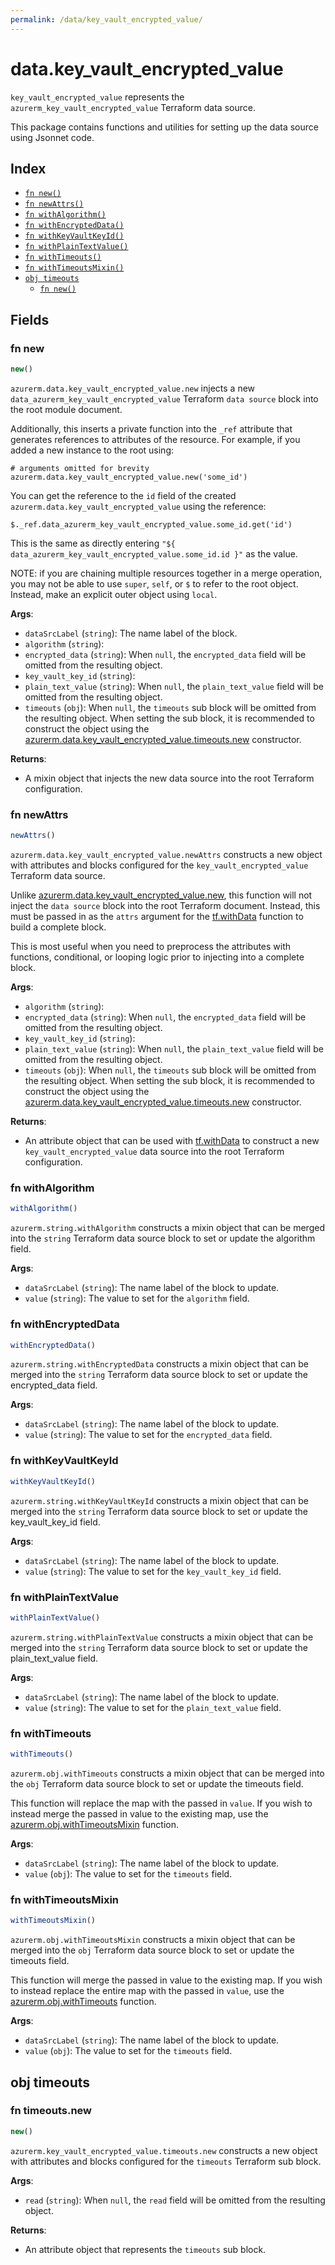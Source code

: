 ```yaml
---
permalink: /data/key_vault_encrypted_value/
---
```


# data.key_vault_encrypted_value

`key_vault_encrypted_value` represents the `azurerm_key_vault_encrypted_value` Terraform data source.



This package contains functions and utilities for setting up the data source using Jsonnet code.


## Index

* [`fn new()`](#fn-new)
* [`fn newAttrs()`](#fn-newattrs)
* [`fn withAlgorithm()`](#fn-withalgorithm)
* [`fn withEncryptedData()`](#fn-withencrypteddata)
* [`fn withKeyVaultKeyId()`](#fn-withkeyvaultkeyid)
* [`fn withPlainTextValue()`](#fn-withplaintextvalue)
* [`fn withTimeouts()`](#fn-withtimeouts)
* [`fn withTimeoutsMixin()`](#fn-withtimeoutsmixin)
* [`obj timeouts`](#obj-timeouts)
  * [`fn new()`](#fn-timeoutsnew)

## Fields

### fn new

```ts
new()
```


`azurerm.data.key_vault_encrypted_value.new` injects a new `data_azurerm_key_vault_encrypted_value` Terraform `data source`
block into the root module document.

Additionally, this inserts a private function into the `_ref` attribute that generates references to attributes of the
resource. For example, if you added a new instance to the root using:

    # arguments omitted for brevity
    azurerm.data.key_vault_encrypted_value.new('some_id')

You can get the reference to the `id` field of the created `azurerm.data.key_vault_encrypted_value` using the reference:

    $._ref.data_azurerm_key_vault_encrypted_value.some_id.get('id')

This is the same as directly entering `"${ data_azurerm_key_vault_encrypted_value.some_id.id }"` as the value.

NOTE: if you are chaining multiple resources together in a merge operation, you may not be able to use `super`, `self`,
or `$` to refer to the root object. Instead, make an explicit outer object using `local`.

**Args**:
  - `dataSrcLabel` (`string`): The name label of the block.
  - `algorithm` (`string`): 
  - `encrypted_data` (`string`):  When `null`, the `encrypted_data` field will be omitted from the resulting object.
  - `key_vault_key_id` (`string`): 
  - `plain_text_value` (`string`):  When `null`, the `plain_text_value` field will be omitted from the resulting object.
  - `timeouts` (`obj`):  When `null`, the `timeouts` sub block will be omitted from the resulting object. When setting the sub block, it is recommended to construct the object using the [azurerm.data.key_vault_encrypted_value.timeouts.new](#fn-key_vault_encrypted_valuetimeoutsnew) constructor.

**Returns**:
- A mixin object that injects the new data source into the root Terraform configuration.


### fn newAttrs

```ts
newAttrs()
```


`azurerm.data.key_vault_encrypted_value.newAttrs` constructs a new object with attributes and blocks configured for the `key_vault_encrypted_value`
Terraform data source.

Unlike [azurerm.data.key_vault_encrypted_value.new](#fn-key_vault_encrypted_valuenew), this function will not inject the `data source`
block into the root Terraform document. Instead, this must be passed in as the `attrs` argument for the
[tf.withData](https://github.com/tf-libsonnet/core/tree/main/docs#fn-withdata) function to build a complete block.

This is most useful when you need to preprocess the attributes with functions, conditional, or looping logic prior to
injecting into a complete block.

**Args**:
  - `algorithm` (`string`): 
  - `encrypted_data` (`string`):  When `null`, the `encrypted_data` field will be omitted from the resulting object.
  - `key_vault_key_id` (`string`): 
  - `plain_text_value` (`string`):  When `null`, the `plain_text_value` field will be omitted from the resulting object.
  - `timeouts` (`obj`):  When `null`, the `timeouts` sub block will be omitted from the resulting object. When setting the sub block, it is recommended to construct the object using the [azurerm.data.key_vault_encrypted_value.timeouts.new](#fn-key_vault_encrypted_valuetimeoutsnew) constructor.

**Returns**:
  - An attribute object that can be used with [tf.withData](https://github.com/tf-libsonnet/core/tree/main/docs#fn-withdata) to construct a new `key_vault_encrypted_value` data source into the root Terraform configuration.


### fn withAlgorithm

```ts
withAlgorithm()
```

`azurerm.string.withAlgorithm` constructs a mixin object that can be merged into the `string`
Terraform data source block to set or update the algorithm field.



**Args**:
  - `dataSrcLabel` (`string`): The name label of the block to update.
  - `value` (`string`): The value to set for the `algorithm` field.


### fn withEncryptedData

```ts
withEncryptedData()
```

`azurerm.string.withEncryptedData` constructs a mixin object that can be merged into the `string`
Terraform data source block to set or update the encrypted_data field.



**Args**:
  - `dataSrcLabel` (`string`): The name label of the block to update.
  - `value` (`string`): The value to set for the `encrypted_data` field.


### fn withKeyVaultKeyId

```ts
withKeyVaultKeyId()
```

`azurerm.string.withKeyVaultKeyId` constructs a mixin object that can be merged into the `string`
Terraform data source block to set or update the key_vault_key_id field.



**Args**:
  - `dataSrcLabel` (`string`): The name label of the block to update.
  - `value` (`string`): The value to set for the `key_vault_key_id` field.


### fn withPlainTextValue

```ts
withPlainTextValue()
```

`azurerm.string.withPlainTextValue` constructs a mixin object that can be merged into the `string`
Terraform data source block to set or update the plain_text_value field.



**Args**:
  - `dataSrcLabel` (`string`): The name label of the block to update.
  - `value` (`string`): The value to set for the `plain_text_value` field.


### fn withTimeouts

```ts
withTimeouts()
```

`azurerm.obj.withTimeouts` constructs a mixin object that can be merged into the `obj`
Terraform data source block to set or update the timeouts field.

This function will replace the map with the passed in `value`. If you wish to instead merge the
passed in value to the existing map, use the [azurerm.obj.withTimeoutsMixin](TODO) function.

**Args**:
  - `dataSrcLabel` (`string`): The name label of the block to update.
  - `value` (`obj`): The value to set for the `timeouts` field.


### fn withTimeoutsMixin

```ts
withTimeoutsMixin()
```

`azurerm.obj.withTimeoutsMixin` constructs a mixin object that can be merged into the `obj`
Terraform data source block to set or update the timeouts field.

This function will merge the passed in value to the existing map. If you wish
to instead replace the entire map with the passed in `value`, use the [azurerm.obj.withTimeouts](TODO)
function.


**Args**:
  - `dataSrcLabel` (`string`): The name label of the block to update.
  - `value` (`obj`): The value to set for the `timeouts` field.


## obj timeouts



### fn timeouts.new

```ts
new()
```


`azurerm.key_vault_encrypted_value.timeouts.new` constructs a new object with attributes and blocks configured for the `timeouts`
Terraform sub block.



**Args**:
  - `read` (`string`):  When `null`, the `read` field will be omitted from the resulting object.

**Returns**:
  - An attribute object that represents the `timeouts` sub block.
